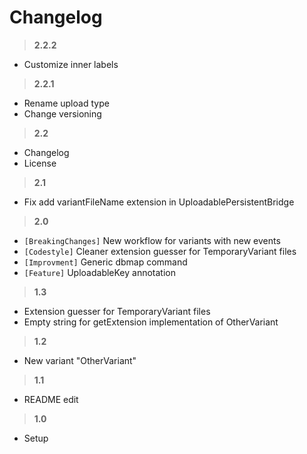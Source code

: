 Changelog
=

> **2.2.2**
- Customize inner labels

> **2.2.1**
- Rename upload type
- Change versioning

> **2.2**
- Changelog
- License

> **2.1**
- Fix add variantFileName extension in UploadablePersistentBridge

> **2.0**
- `[BreakingChanges]` New workflow for variants with new events
- `[Codestyle]` Cleaner extension guesser for TemporaryVariant files
- `[Improvment]` Generic dbmap command
- `[Feature]` UploadableKey annotation

> **1.3**
- Extension guesser for TemporaryVariant files
- Empty string for getExtension implementation of OtherVariant

> **1.2**
- New variant "OtherVariant"

> **1.1**
- README edit

> **1.0**
- Setup
